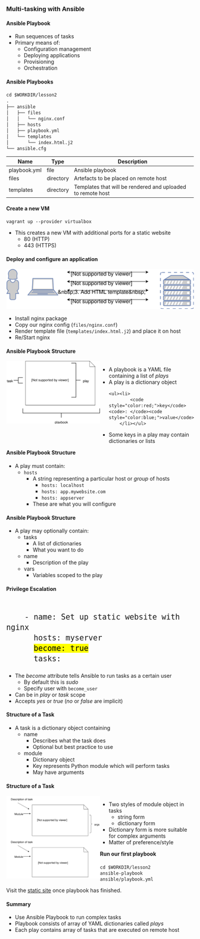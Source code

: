 ### Multi-tasking with Ansible


#### Ansible Playbook

* Run sequences of tasks
* Primary means of:
  * Configuration management
  * Deploying applications
  * Provisioning 
  * Orchestration


#### Ansible Playbooks

```
cd $WORKDIR/lesson2
.
├── ansible
│   ├── files
│   │   └── nginx.conf
│   ├── hosts
│   ├── playbook.yml
│   └── templates
│       └── index.html.j2
└── ansible.cfg
```

| Name  | Type  | Description |
|--- | ---- |   ----- |
| playbook.yml | file  | Ansible playbook |
| files        | directory | Artefacts to be placed on remote host |
| templates    | directory | Templates that will be rendered and uploaded to remote host |



#### Create a new VM

```
vagrant up --provider virtualbox
```

* This creates a new VM with additional ports for a static website
  * 80 (HTTP)
  * 443 (HTTPS)


#### Deploy and configure an application

![install](img/ansible-nginx-install.svg "Ansible Install nginx")
* Install nginx package
* Copy our nginx config (`files/nginx.conf`)
* Render template file (<code>templates/index.html.j2</code>) and place it on host
* Re/Start nginx


#### Ansible Playbook Structure
<div style="width:50%;float:left;">
    <img src="img/playbook-anatomy.svg"/>
</div>

<div style="width:50%;float:left;">
<ul>
<li class="fragment" data-fragment-index="0">
    A playbook is a YAML file containing a list of
    <em>plays</em>
</li>
<li class="fragment" data-fragment-index="1">
    A play is a dictionary object

    <ul><li>
            <code style="color:red;">key</code><code>: </code><code style="color:blue;">value</code>
        </li></ul>
</li>
<li class="fragment" data-fragment-index="2">
    Some keys in a play may contain dictionaries or
    lists
</li>
</ul>
</div>


#### Ansible Playbook Structure

                            
* A play must contain:
   * `hosts`
     * A string representing a particular host or _group_ of hosts
       * `hosts: localhost`
       * `hosts: app.mywebsite.com`
       * `hosts: appserver`
     * These are what you will configure



#### Ansible Playbook Structure

* A play may optionally contain:
   * tasks
     * A list of dictionaries
     * What you want to do
   * name
     * Description of the play
   * vars
     * Variables scoped to the play


#### Privilege Escalation

<pre style="font-size:18pt;"><code data-trim data-noescape>
    - name: Set up static website with nginx
      hosts: myserver
      <mark >become: true</mark>
      tasks:
</code></pre>

* The _become_ attribute tells Ansible to run tasks as a certain user
  * By default this is _sudo_
  * Specify user with `become_user`
* Can be in _play_ or _task_ scope
* Accepts  _yes_ or _true_ (_no_ or _false_ are implicit)


#### Structure of a Task

* A task is a dictionary object containing
  * name 
    * Describes what the task does
    * Optional but best practice to use
  * module
    * Dictionary object
    * Key represents Python module which will perform tasks
    * May have arguments


#### Structure of a Task
<div style="width:50%;float:left;">
    <img src="img/playbook-task-anatomy.svg"/>
</div>
<div style="width:50%;float:left;">
    <ul>
        <li>
            Two styles of module object in tasks
            <ul>
                <li>string form</li>
                <li>dictionary form</li>
            </ul>
        </li>
        <li>
            Dictionary form is more suitable for complex arguments
        </li>
        <li>
            Matter of preference/style
        </li>
    </ul>
</div>


#### Run our first playbook

```
cd $WORKDIR/lesson2
ansible-playbook ansible/playbook.yml
```

<asciinema-player  autoplay="0"  loop="loop" font-size="medium" speed="1"
     theme="solarized-light" src="lib/basic-static-site.json" cols="200" rows="15"></asciinema-player>

Visit the <!-- .element: class="fragment" data-fragment-index="0" -->[static site](http://localhost:8080) once playbook has finished.


#### Summary

* Use Ansible Playbook to run complex tasks
* Playbook consists of array of YAML dictionaries called <em>plays</em>
* Each play contains array of tasks that are executed on remote host
